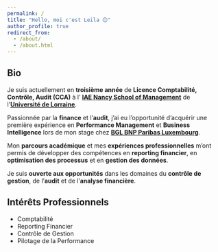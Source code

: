 ```yaml
---
permalink: /
title: "Hello, moi c'est Leila 😊"
author_profile: true
redirect_from: 
  - /about/
  - /about.html
---
```


Bio
---
<p style="text-align: justify;">
<p>Je suis actuellement en <strong>troisième année</strong> de <strong>Licence Comptabilité, Contrôle, Audit (CCA)</strong> à l’ 
<strong><a href="http://iae-nancy.univ-lorraine.fr/fr" target="_blank">IAE Nancy School of Management</a></strong> 
de l'<strong><a href="https://www.univ-lorraine.fr" target="_blank">Université de Lorraine</a></strong>. 

Passionnée par la <strong>finance</strong> et l’<strong>audit</strong>, j’ai eu l’opportunité d’acquérir une première expérience en 
<strong>Performance Management</strong> et <strong>Business Intelligence</strong> lors de mon stage chez 
<strong><a href="https://www.bgl.lu/fr/particuliers.html" target="_blank">BGL BNP Paribas Luxembourg</a></strong>. 

Mon <strong>parcours académique</strong> et mes <strong>expériences professionnelles</strong> m’ont permis de développer des compétences en 
<strong>reporting financier</strong>, en <strong>optimisation des processus</strong> et en <strong>gestion des données</strong>. 

Je suis <strong>ouverte aux opportunités</strong> dans les domaines du <strong>contrôle de gestion</strong>, de l’<strong>audit</strong> et de l’<strong>analyse financière</strong>.</p>

</p>


Intérêts Professionnels
---
* Comptabilité
* Reporting Financier
* Contrôle de Gestion
* Pilotage de la Performance